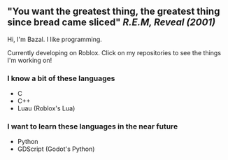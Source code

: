 ## "You want the greatest thing, the greatest thing since bread came sliced" _R.E.M, Reveal (2001)_

Hi, I'm Bazal. I like programming.

Currently developing on Roblox. Click on my repositories to see the things I'm working on!

### I know a bit of these languages
* C
* C++
* Luau (Roblox's Lua)

### I want to learn these languages in the near future
* Python
* GDScript (Godot's Python)
